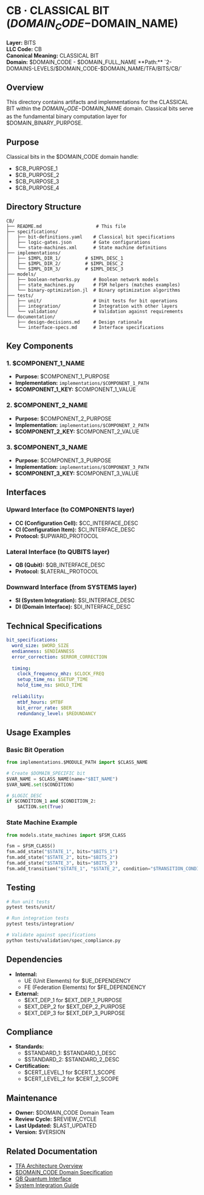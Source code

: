 # CB · CLASSICAL BIT ($DOMAIN_CODE-$DOMAIN_NAME)

**Layer:** BITS  
**LLC Code:** CB  
**Canonical Meaning:** CLASSICAL BIT  
**Domain:** $DOMAIN_CODE - $DOMAIN_FULL_NAME  
**Path:** `2-DOMAINS-LEVELS/$DOMAIN_CODE-$DOMAIN_NAME/TFA/BITS/CB/`

## Overview

This directory contains artifacts and implementations for the CLASSICAL BIT within the $DOMAIN_CODE-$DOMAIN_NAME domain. Classical bits serve as the fundamental binary computation layer for $DOMAIN_BINARY_PURPOSE.

## Purpose

Classical bits in the $DOMAIN_CODE domain handle:
- $CB_PURPOSE_1
- $CB_PURPOSE_2
- $CB_PURPOSE_3
- $CB_PURPOSE_4

## Directory Structure

```
CB/
├── README.md                    # This file
├── specifications/
│   ├── bit-definitions.yaml    # Classical bit specifications
│   ├── logic-gates.json        # Gate configurations
│   └── state-machines.xml      # State machine definitions
├── implementations/
│   ├── $IMPL_DIR_1/         # $IMPL_DESC_1
│   ├── $IMPL_DIR_2/         # $IMPL_DESC_2
│   └── $IMPL_DIR_3/         # $IMPL_DESC_3
├── models/
│   ├── boolean-networks.py     # Boolean network models
│   ├── state_machines.py       # FSM helpers (matches examples)
│   └── binary-optimization.jl  # Binary optimization algorithms
├── tests/
│   ├── unit/                   # Unit tests for bit operations
│   ├── integration/            # Integration with other layers
│   └── validation/             # Validation against requirements
└── documentation/
    ├── design-decisions.md     # Design rationale
    └── interface-specs.md      # Interface specifications
```

## Key Components

### 1. $COMPONENT_1_NAME
- **Purpose:** $COMPONENT_1_PURPOSE
- **Implementation:** `implementations/$COMPONENT_1_PATH`
- **$COMPONENT_1_KEY:** $COMPONENT_1_VALUE

### 2. $COMPONENT_2_NAME
- **Purpose:** $COMPONENT_2_PURPOSE
- **Implementation:** `implementations/$COMPONENT_2_PATH`
- **$COMPONENT_2_KEY:** $COMPONENT_2_VALUE

### 3. $COMPONENT_3_NAME
- **Purpose:** $COMPONENT_3_PURPOSE
- **Implementation:** `implementations/$COMPONENT_3_PATH`
- **$COMPONENT_3_KEY:** $COMPONENT_3_VALUE

## Interfaces

### Upward Interface (to COMPONENTS layer)
- **CC (Configuration Cell):** $CC_INTERFACE_DESC
- **CI (Configuration Item):** $CI_INTERFACE_DESC
- **Protocol:** $UPWARD_PROTOCOL

### Lateral Interface (to QUBITS layer)
- **QB (Qubit):** $QB_INTERFACE_DESC
- **Protocol:** $LATERAL_PROTOCOL

### Downward Interface (from SYSTEMS layer)
- **SI (System Integration):** $SI_INTERFACE_DESC
- **DI (Domain Interface):** $DI_INTERFACE_DESC

## Technical Specifications

```yaml
bit_specifications:
  word_size: $WORD_SIZE
  endianness: $ENDIANNESS
  error_correction: $ERROR_CORRECTION
  
  timing:
    clock_frequency_mhz: $CLOCK_FREQ
    setup_time_ns: $SETUP_TIME
    hold_time_ns: $HOLD_TIME
    
  reliability:
    mtbf_hours: $MTBF
    bit_error_rate: $BER
    redundancy_level: $REDUNDANCY
```

## Usage Examples

### Basic Bit Operation

```python
from implementations.$MODULE_PATH import $CLASS_NAME

# Create $DOMAIN_SPECIFIC bit
$VAR_NAME = $CLASS_NAME(name="$BIT_NAME")
$VAR_NAME.set($CONDITION)

# $LOGIC_DESC
if $CONDITION_1 and $CONDITION_2:
    $ACTION.set(True)
```

### State Machine Example

```python
from models.state_machines import $FSM_CLASS

fsm = $FSM_CLASS()
fsm.add_state("$STATE_1", bits="$BITS_1")
fsm.add_state("$STATE_2", bits="$BITS_2")
fsm.add_state("$STATE_3", bits="$BITS_3")
fsm.add_transition("$STATE_1", "$STATE_2", condition="$TRANSITION_CONDITION")
```

## Testing

```bash
# Run unit tests
pytest tests/unit/

# Run integration tests
pytest tests/integration/

# Validate against specifications
python tests/validation/spec_compliance.py
```

## Dependencies

* **Internal:**
  * UE (Unit Elements) for $UE_DEPENDENCY
  * FE (Federation Elements) for $FE_DEPENDENCY
* **External:**
  * $EXT_DEP_1 for $EXT_DEP_1_PURPOSE
  * $EXT_DEP_2 for $EXT_DEP_2_PURPOSE
  * $EXT_DEP_3 for $EXT_DEP_3_PURPOSE

## Compliance

* **Standards:**
  * $STANDARD_1: $STANDARD_1_DESC
  * $STANDARD_2: $STANDARD_2_DESC
* **Certification:**
  * $CERT_LEVEL_1 for $CERT_1_SCOPE
  * $CERT_LEVEL_2 for $CERT_2_SCOPE

## Maintenance

* **Owner:** $DOMAIN_CODE Domain Team
* **Review Cycle:** $REVIEW_CYCLE
* **Last Updated:** $LAST_UPDATED
* **Version:** $VERSION

## Related Documentation

* [TFA Architecture Overview](../../../META/README.md)
* [$DOMAIN_CODE Domain Specification](../../../../README.md)
* [QB Quantum Interface](../../QUBITS/QB/README.md)
* [System Integration Guide](../../SYSTEMS/SI/README.md)
